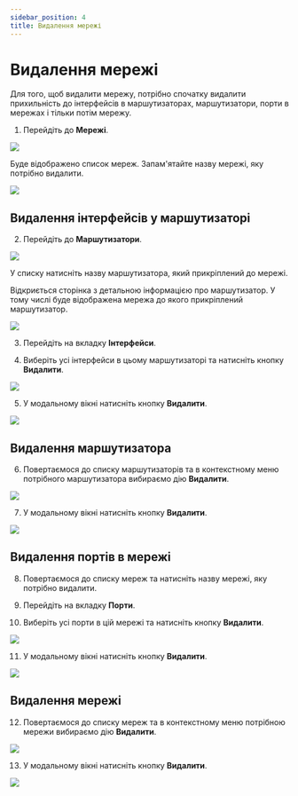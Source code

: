 ```yaml
---
sidebar_position: 4
title: Видалення мережі
---
```


# Видалення мережі

Для того, щоб видалити мережу, потрібно спочатку видалити прихильність до інтерфейсів в маршутизаторах, маршутизатори, порти в мережах і тільки потім мережу.

1. Перейдіть до **Мережі**.

![](../../img/i-net1-ua.svg)

Буде відображено список мереж. Запам'ятайте назву мережі, яку потрібно видалити.

![](../../img/i-net14-ua.svg)

## Видалення інтерфейсів у маршутизаторі

2. Перейдіть до **Маршутизатори**.

![](../../img/i-net15-ua.svg)

У списку натисніть назву маршутизатора, який прикріплений до мережі.

Відкриється сторінка з детальною інформацією про маршутизатор. У тому числі буде відображена мережа до якого прикріплений маршутизатор. 

![](../../img/i-net16-ua.svg)

3. Перейдіть на вкладку **Інтерфейси**.

4. Виберіть усі інтерфейси в цьому маршутизаторі та натисніть кнопку **Видалити**.

![](../../img/i-net17-ua.svg)

5. У модальному вікні натисніть кнопку **Видалити**.

![](../../img/i-net18-ua.svg)

## Видалення маршутизатора

6. Повертаємося до списку маршутизаторів та в контекстному меню потрібного маршутизатора вибираємо дію **Видалити**.

![](../../img/i-net19-ua.svg)

7. У модальному вікні натисніть кнопку **Видалити**.

![](../../img/i-net20-ua.svg)

## Видалення портів в мережі

8. Повертаємося до списку мереж та натисніть назву мережі, яку потрібно видалити.

9. Перейдіть на вкладку **Порти**. 

10. Виберіть усі порти в цій мережі та натисніть кнопку **Видалити**.

![](../../img/i-net21-ua.svg)

11. У модальному вікні натисніть кнопку **Видалити**.

![](../../img/i-net22-ua.svg)

## Видалення мережі

12. Повертаємося до списку мереж та в контекстному меню потрібною мережи вибираємо дію **Видалити**.

![](../../img/i-net23-ua.svg)

13. У модальному вікні натисніть кнопку **Видалити**.

![](../../img/i-net24-ua.svg)